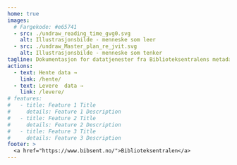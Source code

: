 ```yaml
---
home: true
images:
  # Fargekode: #e65741
  - src: ./undraw_reading_time_gvg0.svg
    alt: Illustrasjonsbilde - menneske som leer
  - src: ./undraw_Master_plan_re_jvit.svg
    alt: Illustrasjonsbilde - menneske som tenker
tagline: Dokumentasjon for datatjenester fra Biblioteksentralens metadatabrønn Ája
actions:
  - text: Hente data →
    link: /hente/
  - text: Levere  data →
    link: /levere/
# features:
#   - title: Feature 1 Title
#     details: Feature 1 Description
#   - title: Feature 2 Title
#     details: Feature 2 Description
#   - title: Feature 3 Title
#     details: Feature 3 Description
footer: >
  <a href="https://www.bibsent.no/">Biblioteksentralen</a>
---
```

